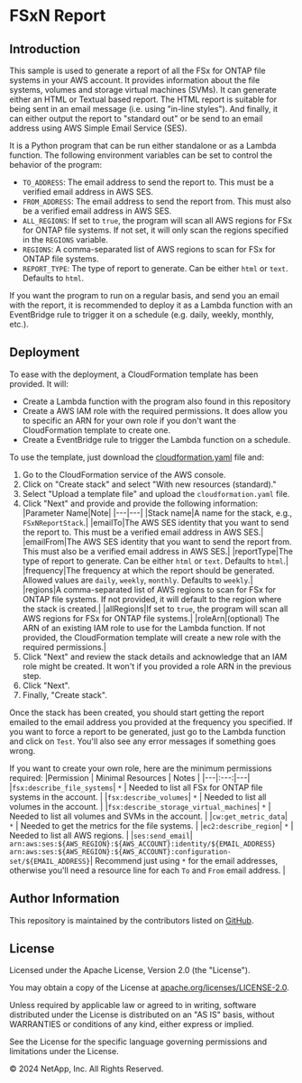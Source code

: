 # FSxN Report

## Introduction
This sample is used to generate a report of all the FSx for ONTAP file systems in your AWS account.
It provides information about the file systems, volumes and storage virtual machines (SVMs).
It can generate either an HTML or Textual based report. The HTML report is suitable for being
sent in an email message (i.e. using "in-line styles"). And finally, it can either
output the report to "standard out" or be send to an email address using AWS Simple Email Service (SES).

It is a Python program that can be run either standalone or as a Lambda function. The
following environment variables can be set to control the behavior of the program:
- `TO_ADDRESS`: The email address to send the report to. This must be a verified email address in AWS SES.
- `FROM_ADDRESS`: The email address to send the report from. This must also be a verified email address in AWS SES.
- `ALL_REGIONS`: If set to `true`, the program will scan all AWS regions for FSx for ONTAP file systems. If not set, it will only scan the regions specified in the `REGIONS` variable.
- `REGIONS`: A comma-separated list of AWS regions to scan for FSx for ONTAP file systems.
- `REPORT_TYPE`: The type of report to generate. Can be either `html` or `text`. Defaults to `html`.

If you want the program to run on a regular basis, and send you an email with the report, it is
recommended to deploy it as a Lambda function with an EventBridge rule to trigger it on a schedule (e.g. daily, weekly, monthly, etc.).

## Deployment
To ease with the deployment, a CloudFormation template has been provided. It will:
- Create a Lambda function with the program also found in this repository
- Create a AWS IAM role with the required permissions. It does allow you to specific an ARN for your own role if you don't want the CloudFormation template to create one.
- Create a EventBridge rule to trigger the Lambda function on a schedule.

To use the template, just download the [cloudformation.yaml](cloudformation.yaml) file and:
1. Go to the CloudFormation service of the AWS console.
2. Click on "Create stack" and select "With new resources (standard)."
3. Select "Upload a template file" and upload the `cloudformation.yaml` file.
4. Click "Next" and provide and provide the following information:
    |Parameter Name|Note|
    |---|---|
    |Stack name|A name for the stack, e.g., `FSxNReportStack`.|
    |emailTo|The AWS SES identity that you want to send the report to. This must be a verified email address in AWS SES.|
    |emailFrom|The AWS SES identity that you want to send the report from. This must also be a verified email address in AWS SES.|
    |reportType|The type of report to generate. Can be either `html` or `text`. Defaults to `html`.|
    |frequency|The frequency at which the report should be generated. Allowed values are `daily`, `weekly`, `monthly`. Defaults to `weekly`.|
    |regions|A comma-separated list of AWS regions to scan for FSx for ONTAP file systems. If not provided, it will default to the region where the stack is created.|
    |allRegions|If set to `true`, the program will scan all AWS regions for FSx for ONTAP file systems.|
    |roleArn|(optional) The ARN of an existing IAM role to use for the Lambda function. If not provided, the CloudFormation template will create a new role with the required permissions.|
5. Click "Next" and review the stack details and acknowledge that an IAM role might be created. It won't if you provided a role ARN in the previous step.
6. Click "Next".
7. Finally, "Create stack".

Once the stack has been created, you should start getting the report emailed to the email address you provided
at the frequency you specified. If you want to force a report to be generated, just go to the Lambda function
and click on `Test`. You'll also see any error messages if something goes wrong.

If you want to create your own role, here are the minimum permissions required: 
|Permission | Minimal Resources | Notes |
|---|:---:|---|
|`fsx:describe_file_systems`| `*` | Needed to list all FSx for ONTAP file systems in the account. |
|`fsx:describe_volumes`| `*` | Needed to list all volumes in the account. |
|`fsx:describe_storage_virtual_machines`| `*` | Needed to list all volumes and SVMs in the account. |
|`cw:get_metric_data`| `*` | Needed to get the metrics for the file systems. |
|`ec2:describe_region`| `*` | Needed to list all AWS regions. |
|`ses:send_email`| `arn:aws:ses:${AWS_REGION}:${AWS_ACCOUNT}:identity/${EMAIL_ADDRESS}`<br>`arn:aws:ses:${AWS_REGION}:${AWS_ACCOUNT}:configuration-set/${EMAIL_ADDRESS}`| Recommend just using `*` for the email addresses, otherwise you'll need a resource line for each `To` and `From` email address. |

## Author Information

This repository is maintained by the contributors listed on [GitHub](https://github.com/NetApp/FSx-ONTAP-samples-scripts/graphs/contributors).

## License

Licensed under the Apache License, Version 2.0 (the "License").

You may obtain a copy of the License at [apache.org/licenses/LICENSE-2.0](http://www.apache.org/licenses/LICENSE-2.0).

Unless required by applicable law or agreed to in writing, software distributed under the License is distributed on an "AS IS" basis, without WARRANTIES or conditions of any kind, either express or implied.

See the License for the specific language governing permissions and limitations under the License.

© 2024 NetApp, Inc. All Rights Reserved.
